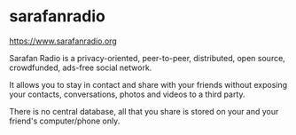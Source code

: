# sarafanradio
https://www.sarafanradio.org

Sarafan Radio is a privacy-oriented, peer-to-peer, distributed, open source, crowdfunded, ads-free social network.

It allows you to stay in contact and share with your friends without exposing your contacts, conversations, photos and videos to a third party.

There is no central database, all that you share is stored on your and your friend's computer/phone only.
